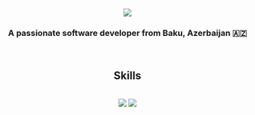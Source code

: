 <h1 align="center">
    <img src="https://readme-typing-svg.herokuapp.com/?font=Righteous&size=35&center=true&vCenter=true&width=500&height=70&duration=4000&lines=Hi+There!+👋;+I'm+Parviz+Mukhchanov!;" />
</h1>

<h3 align="center">A passionate software developer from Baku, Azerbaijan 🇦🇿</h3>

<br/>

<h2 align="center"> Skills </h2>
<br/>
<div align="center">
    <img src="https://skillicons.dev/icons?i=html,css,scss,bootstrap,github,figma" />
    <img src="https://skillicons.dev/icons?i=javascript, react, redux" /><br>
</div>
